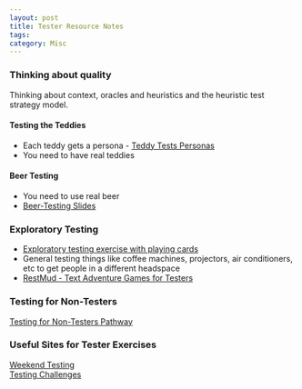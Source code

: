 ```yaml
---
layout: post
title: Tester Resource Notes
tags: 
category: Misc
---
```


### Thinking about quality

Thinking about context, oracles and heuristics and the heuristic test strategy model. 

#### Testing the Teddies 

- Each teddy gets a persona - <a href="{{ site.url }}/assets/documents/Teddy-Tests.zip">Teddy Tests Personas</a>  
- You need to have real teddies 

#### Beer Testing  

- You need to use real beer  
- <a href="{{ site.url }}/assets/documents/Beer-Testing.pptx">Beer-Testing Slides</a>  

### Exploratory Testing  

- <a href="{{ site.url }}/assets/documents/exploratory-testing-with-playing-cards.pdf">Exploratory testing exercise with playing cards</a>  
- General testing things like coffee machines, projectors, air conditioners, etc to get people in a different headspace
- [RestMud - Text Adventure Games for Testers](http://compendiumdev.co.uk/)  


### Testing for Non-Testers   

[Testing for Non-Testers Pathway](http://katrinatester.blogspot.co.nz/2015/11/testing-for-non-testers-pathway.html)  


### Useful Sites for Tester Exercises

[Weekend Testing](http://weekendtesting.com/)  
[Testing Challenges](http://testing-challenges.org/)  
